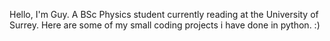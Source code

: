 Hello, I'm Guy. A BSc Physics student currently reading at the University of Surrey. Here are some of my small coding projects i have done in python. :)
